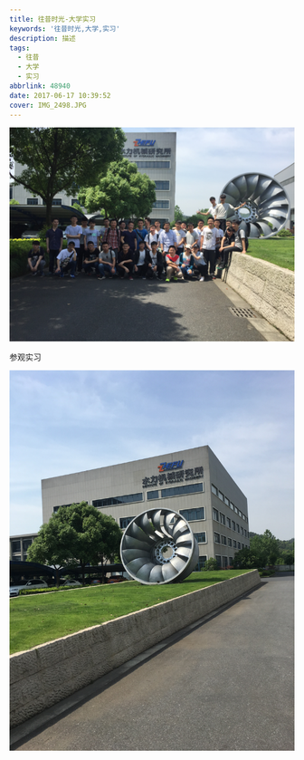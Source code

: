 ```yaml
---
title: 往昔时光-大学实习
keywords: '往昔时光,大学,实习'
description: 描述
tags:
  - 往昔
  - 大学
  - 实习
abbrlink: 48940
date: 2017-06-17 10:39:52
cover: IMG_2498.JPG
---
```


![实习](olden-days-3/IMG_2498.JPG)

参观实习

![流体机械](olden-days-3/IMG_2473.JPG)

